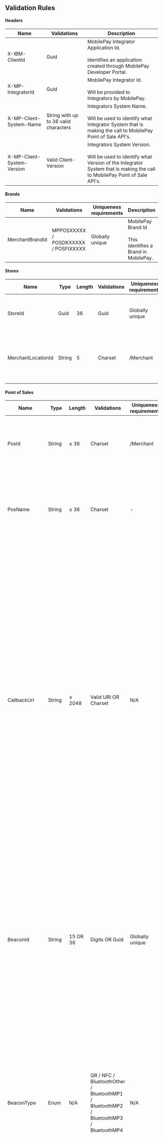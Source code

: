 ## <a name="validation"></a>Validation Rules

#### Headers

| Name | Validations | Description |
|------|-------------|-------------|
| X-IBM-ClientId | Guid | MobilePay Integrator Application Id.<br><br> Identifies an application created through MobilePay Developer Portal. |
| X-MP-IntegratorId | Guid | MobilePay Integrator Id.<br><br> Will be provided to Integrators by MobilePay. |
| X-MP-Client-System-Name | String with up to 36 valid characters | Integrators System Name.<br><br>Will be used to identify what Integrator System that is making the call to MobilePay Point of Sale API's. |
| X-MP-Client-System-Version | Valid Client-Version | Integrators System Version.<br><br>Will be used to identify what Version of the Integrator System that is making the call to MobilePay Point of Sale API's. |

#### Brands

| Name | Validations | Uniqueness requirements | Description |
|------|-------------|-------------------------|-------------|
| MerchantBrandId | MPPOSXXXXX / POSDKXXXXX / POSFIXXXXX | Globally unique | MobilePay Brand Id<br><br>This identifies a Brand in MobilePay. |

#### Stores

| Name | Type | Length | Validations | Uniqueness requirements | Description |
|------|------|--------|-------------|-------------------------|-------------|
| StoreId | Guid | 36 | Guid | Globally unique | MobilePay Store Id.<br><br>This identifies a Store in MobilePay. |
| MerchantLocationId | String | 5 | Charset | /Merchant | MobilePay Location Id.<br><br>Together with a MerchantBrandId, this identifies a Store in MobilePay. |

#### Point of Sales

| Name | Type | Length | Validations | Uniqueness requirements | Description |
|------|------|--------|-------------|-------------------------|-------------|
| PosId | String | ≤ 36 | Charset | /Merchant | Merchant defined Point of Sale Id.<br><br>Together with a MerchantId, this identifies a Point of Sale. |
| PosName | String | ≤ 36 | Charset | - | Merchant defined Point of Sale Name.<br><br>The name is visible to a MobilePay User, after the User has checked in on the Point of Sale. |
| CallbackUrl | String | ≤ 2048 | Valid URI OR Charset | N/A |In case of the Integrator System not being able to detect User CheckIn's, they can have the MobilePay Notification Service call this URL when a User has checked in.<br><br>To use the Notification Service the Callback URL needs to be manually approved by MobilePay before use.<br><br>The CallbackUrl can be either a valid URL or it can contain an Alias predefined by an agreement between MobilePay and the Integrator.<br><br>It can be relevant to use an Alias in case it is hard for the Integrator to update the CallbackUrl on hardware units such as Terminals. |
| BeaconId | String | 15 OR 36 | Digits OR Guid | Globally unique | Id of the Beacon.<br><br>In case of psysical device such as the MobilePay WhiteBox or a Terminal: The BeaconId is a 15 digit string.<br><br>If no psysical device (QR): BeaconId is not provided during Point of Sale creation and MobilePay will generate a String containing a random GUID as the BeaconId. |
| BeaconType | Enum | N/A | QR / NFC / BluetoothOther / BluetoothMP1 / BluetoothMP2 / BluetoothMP3 / BluetoothMP4 | N/A	| Beacon broadcast type.<br><br>Identifies an option for how a MobilePay User can CheckIn on a Point of Sale.<br><br>During creation of a Point of Sale, a list of Beacon Types are provided that defines how MobilePay Users can CheckIn on the Point of Sale. |
| CalibrationType | Integer |	≤ 5 | 0-65535 | N/A	| Calibration Type of a psysical Beacon.<br><br>This is used by the MobilePay app to know the distance between the Mobile Phone and the psycical Beacon before the MobilePay User Checks In on the Point of Sale.<br><br>This is only applicable if the Point of Sale contains any of the bluetooth BeaconTypes. |

#### Payments

| Name | Type | Length | Validations | Uniqueness requirements | Description |
|------|------|--------|-------------|-------------------------|-------------|
| PaymentId | Guid | 36 | Guid | Globally unique | MobilePay defined Payment Id. |
| OrderId | String | ≤ 36 | Charset | No (Recommended: /Pos) | Merchant defined Payment Order Id. |
| Amount | Decimal | - | Valid Positive Amount | N/A | Total Amount of the Payment. |
| CurrencyCode | Enum	| - | DKK / EUR | N/A	 | Currency Code for the Currency of the Payment. |
| MerchantPaymentLabel | String | ≤ 36 | Charset | No	| Label for the Payment.<br><br>This is a way for the Merchant to tag a Payment with a Label.<br><br>This is visible in the transaction reporting section on the MobilePay Portal |
| ReservationDurationInDays | Int | N/A | 1 - 14 | N/A | The number of days to keep the Payment reserved on the MobilePay User's Card/Account.<br><br>It is recommended to use the shortest duration possible in regards to the use case.|
